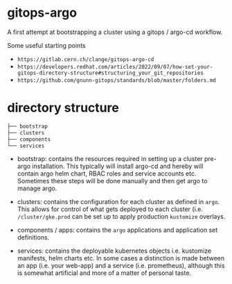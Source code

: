 # gitops-argo

A first attempt at bootstrapping a cluster using a gitops / argo-cd workflow.

Some useful starting points

* `https://gitlab.cern.ch/clange/gitops-argo-cd`
* `https://developers.redhat.com/articles/2022/09/07/how-set-your-gitops-directory-structure#structuring_your_git_repositories`
* `https://github.com/gnunn-gitops/standards/blob/master/folders.md`

# directory structure
```bash
├── bootstrap
├── clusters
├── components
└── services
```

* bootstrap: contains the resources required in setting up a cluster pre-argo installation. This typically will install argo-cd and hereby will contain argo helm chart, RBAC roles and service accounts etc. Sometimes these steps will be done manually and then get argo to manage argo.

* clusters: contains the configuration for each cluster as defined in `argo`. This allows for control of what gets deployed to each cluster (i.e. `/cluster/gke.prod` can be set up to apply production `kustomize` overlays.

* components / apps: contains the `argo` applications and application set definitions.

* services: contains the deployable kubernetes objects i.e. kustomize manifests, helm charts etc. In some cases a distinction is made between an app (i.e. your web-app) and a service (i.e. prometheus), although this is somewhat artificial and more of a matter of personal taste.

